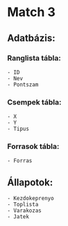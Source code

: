 # Match 3

## Adatbázis:
### Ranglista tábla:
    - ID
    - Nev
    - Pontszam
### Csempek tábla:
    - X
    - Y
    - Tipus
### Forrasok tábla:
    - Forras

## Állapotok:
    - Kezdokeprenyo
    - Toplista
    - Varakozas
    - Jatek